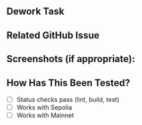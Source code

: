 ## Dework Task

<!--- Please link to the Dework task here. -->

## Related GitHub Issue

<!--- Please link to the GitHub issue here. -->

## Screenshots (if appropriate):

<!--- If your pull request changes the UI, please include before/after screenshots. -->

## How Has This Been Tested?

<!--- Please describe in detail how you tested your changes. -->

- [ ] Status checks pass (lint, build, test)
- [ ] Works with Sepolia
- [ ] Works with Mainnet
